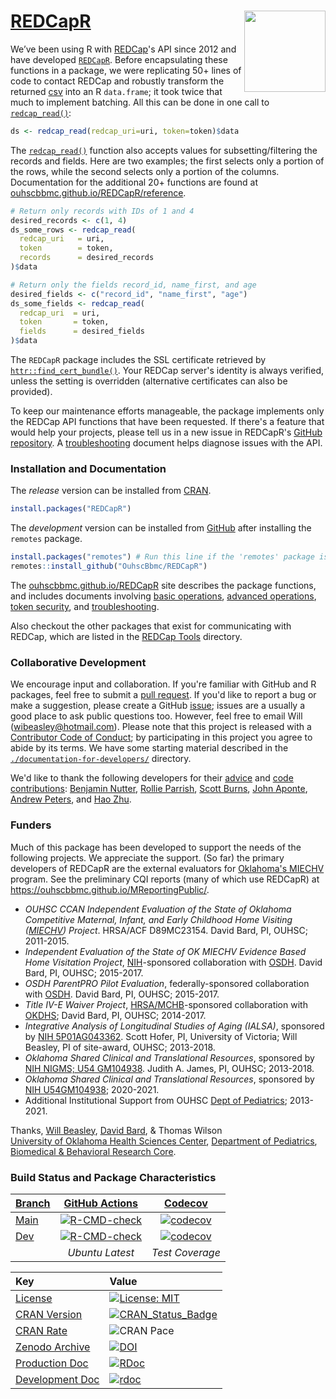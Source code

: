 [REDCapR](https://github.com/OuhscBbmc/REDCapR)  <img src="man/figures/logo.png" align="right" width="130" />
=======

We’ve been using R with [REDCap](https://projectredcap.org/)'s API since 2012 and have developed   [`REDCapR`](https://github.com/OuhscBbmc/REDCapR).  Before encapsulating these functions in a package, we were replicating 50+ lines of code to contact REDCap and robustly transform the returned [csv](https://en.wikipedia.org/wiki/Comma-separated_values) into an R `data.frame`; it took twice that much to implement batching.  All this can be done in one call to [`redcap_read()`](https://ouhscbbmc.github.io/REDCapR/reference/redcap_read.html):

```r
ds <- redcap_read(redcap_uri=uri, token=token)$data
```

The [`redcap_read()`](https://ouhscbbmc.github.io/REDCapR/reference/redcap_read.html) function also accepts values for subsetting/filtering the records and fields.  Here are two examples; the first selects only a portion of the rows, while the second selects only a portion of the columns.  Documentation for the additional 20+ functions are found at [ouhscbbmc.github.io/REDCapR/reference](https://ouhscbbmc.github.io/REDCapR/reference/).

```r
# Return only records with IDs of 1 and 4
desired_records <- c(1, 4)
ds_some_rows <- redcap_read(
  redcap_uri   = uri,
  token        = token,
  records      = desired_records
)$data

# Return only the fields record_id, name_first, and age
desired_fields <- c("record_id", "name_first", "age")
ds_some_fields <- redcap_read(
  redcap_uri  = uri,
  token       = token,
  fields      = desired_fields
)$data
```

The `REDCapR` package includes the SSL certificate retrieved by [`httr::find_cert_bundle()`](https://github.com/r-lib/httr/blob/main/R/utils.r).  Your REDCap server's identity is always verified, unless the setting is overridden (alternative certificates can also be provided).

To keep our maintenance efforts manageable, the package implements only the REDCap API functions that have been requested.  If there's a feature that would help your projects, please tell us in a new issue in REDCapR's [GitHub repository](https://github.com/OuhscBbmc/REDCapR/issues).  A [troubleshooting](https://ouhscbbmc.github.io/REDCapR/articles/TroubleshootingApiCalls.html) document helps diagnose issues with the API.


### Installation and Documentation

The *release* version can be installed from [CRAN](https://cran.r-project.org/package=REDCapR).
```r
install.packages("REDCapR")
```

The *development* version can be installed from [GitHub](https://github.com/OuhscBbmc/REDCapR) after installing the `remotes` package.

```r
install.packages("remotes") # Run this line if the 'remotes' package isn't installed already.
remotes::install_github("OuhscBbmc/REDCapR")
```
The  [ouhscbbmc.github.io/REDCapR](https://ouhscbbmc.github.io/REDCapR/) site describes the package functions, and includes documents involving [basic operations](https://ouhscbbmc.github.io/REDCapR/articles/BasicREDCapROperations.html), [advanced operations](https://ouhscbbmc.github.io/REDCapR/articles/advanced-redcapr-operations.html), [token security](https://ouhscbbmc.github.io/REDCapR/articles/SecurityDatabase.html), and
[troubleshooting](https://ouhscbbmc.github.io/REDCapR/articles/TroubleshootingApiCalls.html).

Also checkout the other packages that exist for communicating with REDCap, which are listed in the [REDCap Tools](https://redcap-tools.github.io/projects/) directory.


### Collaborative Development
We encourage input and collaboration.  If you're familiar with GitHub and R packages, feel free to submit a [pull request](https://github.com/OuhscBbmc/REDCapR/pulls).  If you'd like to report a bug or make a suggestion, please create a GitHub [issue](https://github.com/OuhscBbmc/REDCapR/issues); issues are a usually a good place to ask public questions too.  However, feel free to email Will (<wibeasley@hotmail.com>).  Please note that this project is released with a [Contributor Code of Conduct](https://github.com/OuhscBbmc/REDCapR/blob/main/CONDUCT.md); by participating in this project you agree to abide by its terms.  We have some starting material described in the [`./documentation-for-developers/`](https://github.com/OuhscBbmc/REDCapR/tree/main/documentation-for-developers) directory.

We'd like to thank the following developers for their [advice](https://github.com/OuhscBbmc/REDCapR/issues?q=is%3Aissue+is%3Aclosed) and [code contributions](https://github.com/OuhscBbmc/REDCapR/graphs/contributors): [Benjamin Nutter](https://github.com/nutterb), [Rollie Parrish](https://github.com/rparrish), [Scott Burns](https://github.com/sburns), [John Aponte](https://github.com/johnaponte), [Andrew Peters](https://github.com/ARPeters), and [Hao Zhu](https://github.com/haozhu233).

### Funders

Much of this package has been developed to support the needs of the following projects.  We appreciate the support.  (So far) the primary developers of REDCapR are the external evaluators for [Oklahoma's MIECHV](https://oklahoma.gov/health/health-education/children---family-health/family-support-and-prevention-service/miechv-program-federal-home-visiting-grant.html) program.  See the preliminary CQI reports (many of which use REDCapR) at <https://ouhscbbmc.github.io/MReportingPublic/>.

* *OUHSC CCAN Independent Evaluation of the State of Oklahoma Competitive Maternal, Infant, and Early Childhood Home Visiting ([MIECHV](https://mchb.hrsa.gov/programs-impact/programs/home-visiting/maternal-infant-early-childhood-home-visiting-miechv-program)) Project*. HRSA/ACF D89MC23154.  David Bard, PI, OUHSC; 2011-2015.
* *Independent Evaluation of the State of OK MIECHV Evidence Based Home Visitation Project*, [NIH](https://www.nih.gov/)-sponsored collaboration with [OSDH](https://oklahoma.gov/health.html). David Bard, PI, OUHSC; 2015-2017.
* *OSDH ParentPRO Pilot Evaluation*, federally-sponsored collaboration with [OSDH](https://oklahoma.gov/health.html).  David Bard, PI, OUHSC; 2015-2017.
* *Title IV-E Waiver Project*, [HRSA/MCHB](https://mchb.hrsa.gov/)-sponsored collaboration with [OKDHS](https://oklahoma.gov/okdhs.html); David Bard, PI, OUHSC; 2014-2017.
* *Integrative Analysis of Longitudinal Studies of Aging (IALSA)*, sponsored by [NIH 5P01AG043362](https://grantome.com/grant/NIH/P01-AG043362).  Scott Hofer, PI, University of Victoria; Will Beasley, PI of site-award, OUHSC; 2013-2018.
* *Oklahoma Shared Clinical and Translational Resources*, sponsored by [NIH NIGMS; U54 GM104938](https://grantome.com/grant/NIH/U54-GM104938). Judith A. James, PI, OUHSC; 2013-2018.
* *Oklahoma Shared Clinical and Translational Resources*, sponsored by [NIH U54GM104938](https://taggs.hhs.gov/Detail/AwardDetail?arg_AwardNum=U54GM104938&arg_ProgOfficeCode=127); 2020-2021.
* Additional Institutional Support from OUHSC [Dept of Pediatrics](https://medicine.ouhsc.edu/Academic-Departments/Pediatrics); 2013-2021.

Thanks,
[Will Beasley](https://orcid.org/0000-0002-5613-5006), 
[David Bard](https://orcid.org/0000-0002-3922-8489), 
& Thomas Wilson<br/>
[University of Oklahoma Health Sciences Center](https://www.ouhsc.edu/),
[Department of Pediatrics](https://medicine.ouhsc.edu/Academic-Departments/Pediatrics),
[Biomedical & Behavioral Research Core](https://www.ouhsc.edu/BBMC/).

### Build Status and Package Characteristics

| [Branch](https://github.com/OuhscBbmc/REDCapR) | [GitHub Actions](https://github.com/OuhscBbmc/REDCapR/actions) | [Codecov](https://app.codecov.io/gh/OuhscBbmc/REDCapR) |
| :----- | :---------------------------: | :-------: |
| [Main](https://github.com/OuhscBbmc/REDCapR/tree/main) | [![R-CMD-check](https://github.com/OuhscBbmc/REDCapR/workflows/R-CMD-check/badge.svg?branch=main)](https://github.com/OuhscBbmc/REDCapR/actions) |  [![codecov](https://codecov.io/gh/OuhscBbmc/REDCapR/branch/main/graph/badge.svg)](https://app.codecov.io/gh/OuhscBbmc/REDCapR/branch/main) |
| [Dev](https://github.com/OuhscBbmc/REDCapR/tree/dev) | [![R-CMD-check](https://github.com/OuhscBbmc/REDCapR/workflows/R-CMD-check/badge.svg?branch=dev)](https://github.com/OuhscBbmc/REDCapR/actions) | [![codecov](https://codecov.io/gh/OuhscBbmc/REDCapR/branch/dev/graph/badge.svg)](https://app.codecov.io/gh/OuhscBbmc/REDCapR/branch/dev) |
| | *Ubuntu Latest* | *Test Coverage* |

| Key | Value |
| :--- | :----- |
| [License](https://choosealicense.com/) | [![License: MIT](https://img.shields.io/badge/License-MIT-blue.svg)](https://choosealicense.com/licenses/mit/) |
| [CRAN Version](https://cran.r-project.org/package=REDCapR) | [![CRAN_Status_Badge](https://www.r-pkg.org/badges/version/REDCapR)](https://cran.r-project.org/package=REDCapR) |
| [CRAN Rate](https://cranlogs.r-pkg.org/) | ![CRAN Pace](https://cranlogs.r-pkg.org/badges/REDCapR) |
| [Zenodo Archive](https://zenodo.org/search?ln=en&p=redcapr) | [![DOI](https://zenodo.org/badge/doi/10.5281/zenodo.61990.svg)](https://doi.org/10.5281/zenodo.61990) |
| [Production Doc](https://www.rdocumentation.org/) | [![RDoc](https://api.rdocumentation.org/badges/version/REDCapR)](https://www.rdocumentation.org/packages/REDCapR) |
| [Development Doc](https://ouhscbbmc.github.io/REDCapR/) | [![rdoc](https://img.shields.io/badge/pkgdown-GitHub.io-orange.svg?longCache=true&style=style=for-the-badge)](https://ouhscbbmc.github.io/REDCapR/) |
